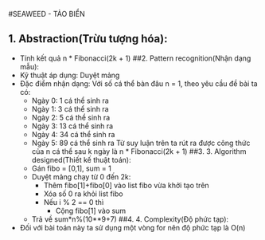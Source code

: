 #SEAWEED - TẢO BIỂN
## 1. Abstraction(Trừu tượng hóa):
  + Tính kết quả n * Fibonacci(2k + 1)
##2. Pattern recognition(Nhận dạng mẫu):
  + Kỹ thuật áp dụng: Duyệt mảng
  + Đặc điểm nhận dạng:
  Với số cá thể bàn đâu n = 1, theo yêu cầu đề bài ta có:
    + Ngày 0: 1 cá thể sinh ra
    + Ngày 1: 3 cá thể sinh ra
    + Ngày 2: 5 cá thể sinh ra
    + Ngày 3: 13 cá thể sinh ra
    + Ngày 4: 34 cá thể sinh ra
    + Ngày 5: 89 cá thể sinh ra
  Từ suy luận trên ta rút ra được công thức của n cá thể sau k ngày là n * Fibonacci(2k + 1)
 ##3. 3. Algorithm designed(Thiết kế thuật toán):
    + Gán fibo = [0,1], sum = 1
    + Duyệt mảng chạy từ 0 đến 2k:
      - Thêm fibo[1]+fibo[0] vào list fibo vừa khởi tạo trên
      - Xóa số 0 ra khỏi list fibo
      - Nếu i % 2 == 0 thì
        - Cộng fibo[1] vào sum
    + Trả về sum*n%(10**9+7)
 ##4. 4. Complexity(Độ phức tạp):
  + Đối với bài toán này ta sử dụng một vòng for nên độ phức tạp là O(n)
  
